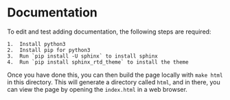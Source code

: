 # Documentation

To edit and test adding documentation, the following steps are required:

    1.  Install python3
    2.  Install pip for python3
    3.  Run `pip install -U sphinx` to install sphinx
    4.  Run `pip install sphinx_rtd_theme` to install the theme
    
Once you have done this, you can then build the page locally with `make html` in this directory. This will generate a directory called `html`, and in there, you can view the page by opening the `index.html` in a web browser.